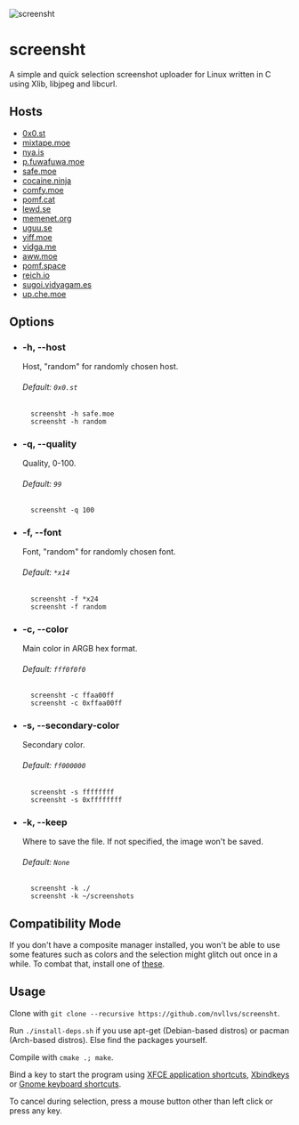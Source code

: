 ![screensht](http://i.imgur.com/Xb18RmX.png)

# screensht

A simple and quick selection screenshot uploader for Linux written in C using Xlib, libjpeg and libcurl.

## Hosts

* [0x0.st](https://0x0.st)
* [mixtape.moe](https://mixtape.moe)
* [nya.is](https://nya.is)
* [p.fuwafuwa.moe](https://p.fuwafuwa.moe)
* [safe.moe](https://safe.moe)
* [cocaine.ninja](https://cocaine.ninja)
* [comfy.moe](https://comfy.moe)
* [pomf.cat](https://pomf.cat)
* [lewd.se](https://lewd.se)
* [memenet.org](https://memenet.org)
* [uguu.se](https://uguu.se)
* [yiff.moe](https://yiff.moe)
* [vidga.me](https://vidga.me)
* [aww.moe](https://aww.moe)
* [pomf.space](https://pomf.space)
* [reich.io](https://reich.io)
* [sugoi.vidyagam.es](https://sugoi.vidyagam.es)
* [up.che.moe](http://sugoi.vidyagam.es)

## Options

* ### -h, --host

	Host, "random" for randomly chosen host.

	###### Default: `0x0.st`

		screensht -h safe.moe
		screensht -h random

* ### -q, --quality

	Quality, 0-100.

	###### Default: `99`

		screensht -q 100

* ### -f, --font

	Font, "random" for randomly chosen font.

	###### Default: `*x14`

		screensht -f *x24
		screensht -f random

* ### -c, --color

	Main color in ARGB hex format.

	###### Default: `fff0f0f0`

		screensht -c ffaa00ff
		screensht -c 0xffaa00ff

* ### -s, --secondary-color

	Secondary color.

	###### Default: `ff000000`

		screensht -s ffffffff
		screensht -s 0xffffffff

* ### -k, --keep

	Where to save the file. If not specified, the image won't be saved.

	###### Default: `None`

		screensht -k ./
		screensht -k ~/screenshots

## Compatibility Mode

If you don't have a composite manager installed, you won't be able to use some features such as colors and the selection might glitch out once in a while. To combat that, install one of [these](https://wiki.archlinux.org/index.php/Xorg#Composite).

## Usage

Clone with `git clone --recursive https://github.com/nvllvs/screensht`.

Run `./install-deps.sh` if you use apt-get (Debian-based distros) or pacman (Arch-based distros). Else find the packages yourself.

Compile with `cmake .; make`.

Bind a key to start the program using [XFCE application shortcuts](https://wiki.manjaro.org/index.php?title=XFCE:Making_Keyboard_Shortcuts_for_Frequently_Used_Applications), [Xbindkeys](https://wiki.archlinux.org/index.php/Xbindkeys) or [Gnome keyboard shortcuts](https://help.gnome.org/users/gnome-help/stable/keyboard-shortcuts-set.html.en).

To cancel during selection, press a mouse button other than left click or press any key.
